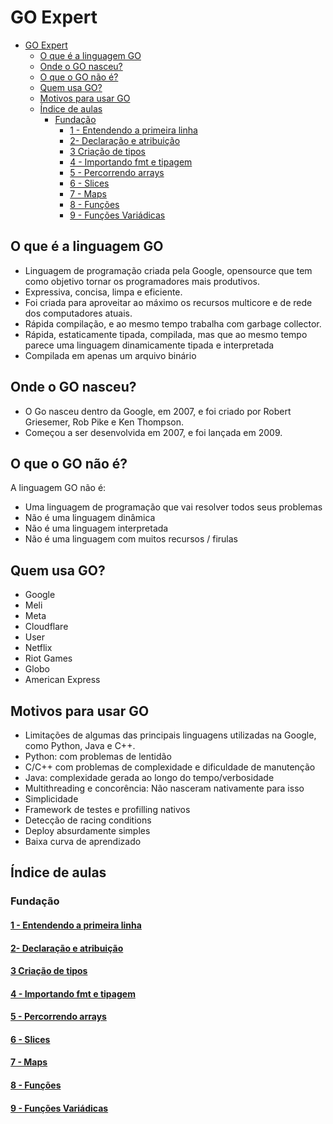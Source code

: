# GO Expert

- [GO Expert](#go-expert)
  - [O que é a linguagem GO](#o-que-é-a-linguagem-go)
  - [Onde o GO nasceu?](#onde-o-go-nasceu)
  - [O que o GO não é?](#o-que-o-go-não-é)
  - [Quem usa GO?](#quem-usa-go)
  - [Motivos para usar GO](#motivos-para-usar-go)
  - [Índice de aulas](#índice-de-aulas)
    - [Fundação](#fundação)
      - [1 - Entendendo a primeira linha](#1---entendendo-a-primeira-linha)
      - [2- Declaração e atribuição](#2--declaração-e-atribuição)
      - [3 Criação de tipos](#3-criação-de-tipos)
      - [4 - Importando fmt e tipagem](#4---importando-fmt-e-tipagem)
      - [5 - Percorrendo arrays](#5---percorrendo-arrays)
      - [6 - Slices](#6---slices)
      - [7 - Maps](#7---maps)
      - [8 - Funções](#8---funções)
      - [9  - Funções Variádicas](#9----funções-variádicas)

## O que é a linguagem GO

- Linguagem de programação criada pela Google, opensource que tem como objetivo tornar os programadores mais produtivos.
- Expressiva, concisa, limpa e eficiente.
- Foi criada para aproveitar ao máximo os recursos multicore e de rede dos computadores atuais.
- Rápida compilação, e ao mesmo tempo trabalha com garbage collector.
- Rápida, estaticamente tipada, compilada, mas que ao mesmo tempo parece uma linguagem dinamicamente tipada e interpretada
- Compilada em apenas um arquivo binário

## Onde o GO nasceu?

- O Go nasceu dentro da Google, em 2007, e foi criado por Robert Griesemer, Rob Pike e Ken Thompson.
- Começou a ser desenvolvida em 2007, e foi lançada em 2009.

## O que o GO não é?

A linguagem GO não é:

- Uma linguagem de programação que vai resolver todos seus problemas
- Não é uma linguagem dinâmica
- Não é uma linguagem interpretada
- Não é uma linguagem com muitos recursos / firulas

## Quem usa GO?

- Google
- Meli
- Meta
- Cloudflare
- User
- Netflix
- Riot Games
- Globo
- American Express

## Motivos para usar GO

- Limitações de algumas das principais linguagens utilizadas na Google, como Python, Java e C++.
- Python: com problemas de lentidão
- C/C++ com problemas de complexidade e dificuldade de manutenção
- Java: complexidade gerada ao longo do tempo/verbosidade
- Multithreading e concorência: Não nasceram nativamente para isso
- Simplicidade
- Framework de testes e profilling nativos
- Detecção de racing conditions
- Deploy absurdamente simples
- Baixa curva de aprendizado

## Índice de aulas

### Fundação

#### [1 - Entendendo a primeira linha](./fundacao/1)

#### [2- Declaração e atribuição](./fundacao/2)

#### [3 Criação de tipos](./fundacao/3)

#### [4 - Importando fmt e tipagem](./fundacao/4)

#### [5 - Percorrendo arrays](./fundacao/5)

#### [6 - Slices](./fundacao/6)

#### [7 - Maps](./fundacao/7)

#### [8 - Funções](./fundacao/8)

#### [9  - Funções Variádicas](./fundacao/9)
